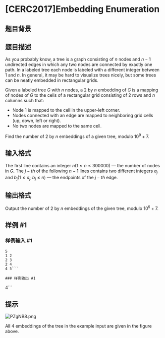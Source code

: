 # [CERC2017]Embedding Enumeration

## 题目背景



## 题目描述

As you probably know, a tree is a graph consisting of $n$ nodes and $n - 1$ undirected edges in which any two nodes are connected by exactly one path. In a labeled tree each node is labeled with a different integer between $1$ and $n$. In general, it may be hard to visualize trees nicely, but some trees can be
neatly embedded in rectangular grids.

Given a labeled tree $G$ with $n$ nodes, a $2$ by $n$ embedding of $G$ is a mapping of nodes of $G$ to the cells of a rectangular grid consisting of $2$ rows and $n$ columns such that:
   - Node $1$ is mapped to the cell in the upper-left corner.
   - Nodes connected with an edge are mapped to neighboring grid cells (up, down, left or right).
   - No two nodes are mapped to the same cell.

Find the number of $2$ by $n$ embeddings of a given tree, modulo $10^9 + 7$.

## 输入格式

The first line contains an integer $n(1 \le n \le 300 000)$ — the number of nodes in $G$. The $j-th$ of the following $n - 1$ lines contains two different integers $a_j$ and $b_j(1 \le a_j,b_j \le n)$ — the endpoints of the $j-th$ edge.


## 输出格式

Output the number of $2$ by $n$ embeddings of the given tree, modulo $10^9 + 7$.

## 样例 #1

### 样例输入 #1
```
5
1 2
2 3
2 4
4 5```

### 样例输出 #1

```
4```

## 提示

![PZgNB8.png](https://s1.ax1x.com/2018/07/06/PZgNB8.png)

All $4$ embeddings of the tree in the example input are given in the figure above.

